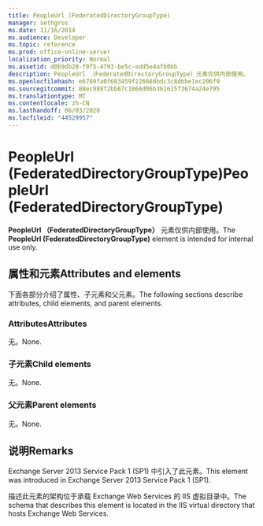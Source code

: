 ```yaml
---
title: PeopleUrl (FederatedDirectoryGroupType)
manager: sethgros
ms.date: 11/16/2014
ms.audience: Developer
ms.topic: reference
ms.prod: office-online-server
localization_priority: Normal
ms.assetid: d0b9db28-f9f5-4793-be5c-edd5e4afb0bb
description: PeopleUrl （FederatedDirectoryGroupType）元素仅供内部使用。
ms.openlocfilehash: e6789fa0f683459f226660bdc3c8dbbe1ec206f9
ms.sourcegitcommit: 88ec988f2bb67c1866d06b361615f3674a24e795
ms.translationtype: MT
ms.contentlocale: zh-CN
ms.lasthandoff: 06/03/2020
ms.locfileid: "44529957"
---
```

# <a name="peopleurl-federateddirectorygrouptype"></a><span data-ttu-id="3414d-103">PeopleUrl (FederatedDirectoryGroupType)</span><span class="sxs-lookup"><span data-stu-id="3414d-103">PeopleUrl (FederatedDirectoryGroupType)</span></span>

<span data-ttu-id="3414d-104">**PeopleUrl （FederatedDirectoryGroupType）** 元素仅供内部使用。</span><span class="sxs-lookup"><span data-stu-id="3414d-104">The **PeopleUrl (FederatedDirectoryGroupType)** element is intended for internal use only.</span></span> 

## <a name="attributes-and-elements"></a><span data-ttu-id="3414d-105">属性和元素</span><span class="sxs-lookup"><span data-stu-id="3414d-105">Attributes and elements</span></span>

<span data-ttu-id="3414d-106">下面各部分介绍了属性、子元素和父元素。</span><span class="sxs-lookup"><span data-stu-id="3414d-106">The following sections describe attributes, child elements, and parent elements.</span></span>
  
### <a name="attributes"></a><span data-ttu-id="3414d-107">Attributes</span><span class="sxs-lookup"><span data-stu-id="3414d-107">Attributes</span></span>

<span data-ttu-id="3414d-108">无。</span><span class="sxs-lookup"><span data-stu-id="3414d-108">None.</span></span>
  
### <a name="child-elements"></a><span data-ttu-id="3414d-109">子元素</span><span class="sxs-lookup"><span data-stu-id="3414d-109">Child elements</span></span>

<span data-ttu-id="3414d-110">无。</span><span class="sxs-lookup"><span data-stu-id="3414d-110">None.</span></span>
  
### <a name="parent-elements"></a><span data-ttu-id="3414d-111">父元素</span><span class="sxs-lookup"><span data-stu-id="3414d-111">Parent elements</span></span>

<span data-ttu-id="3414d-112">无。</span><span class="sxs-lookup"><span data-stu-id="3414d-112">None.</span></span>
  
## <a name="remarks"></a><span data-ttu-id="3414d-113">说明</span><span class="sxs-lookup"><span data-stu-id="3414d-113">Remarks</span></span>

<span data-ttu-id="3414d-114">Exchange Server 2013 Service Pack 1 (SP1) 中引入了此元素。</span><span class="sxs-lookup"><span data-stu-id="3414d-114">This element was introduced in Exchange Server 2013 Service Pack 1 (SP1).</span></span>
  
<span data-ttu-id="3414d-115">描述此元素的架构位于承载 Exchange Web Services 的 IIS 虚拟目录中。</span><span class="sxs-lookup"><span data-stu-id="3414d-115">The schema that describes this element is located in the IIS virtual directory that hosts Exchange Web Services.</span></span>
  

